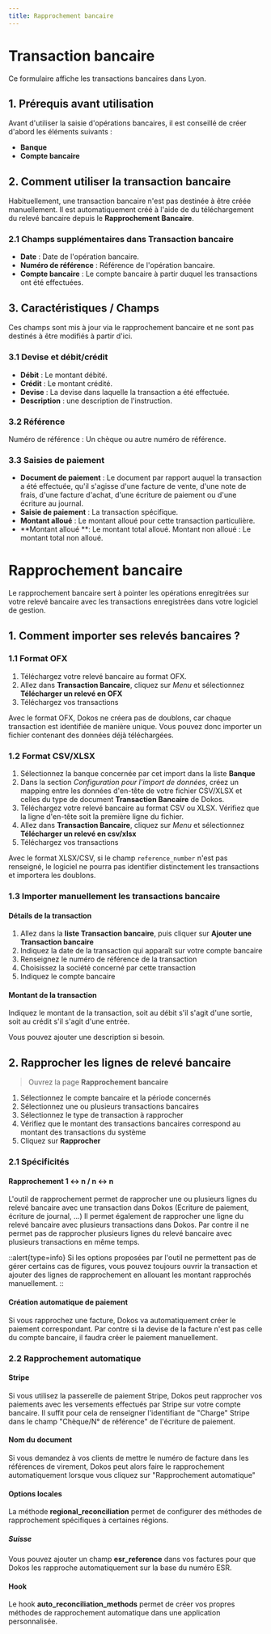 ```yaml
---
title: Rapprochement bancaire
---
```


# Transaction bancaire

Ce formulaire affiche les transactions bancaires dans Lyon.

## 1. Prérequis avant utilisation

Avant d'utiliser la saisie d'opérations bancaires, il est conseillé de créer d'abord les éléments suivants :

- **Banque**
- **Compte bancaire**

## 2. Comment utiliser la transaction bancaire 

Habituellement,  une transaction bancaire n'est pas destinée à être créée manuellement. Il est automatiquement créé à l'aide de du téléchargement du relevé bancaire depuis le **Rapprochement Bancaire**.

### 2.1 Champs supplémentaires dans Transaction bancaire 

- **Date** : Date de l'opération bancaire.
- **Numéro de référence** : Référence de l'opération bancaire.
- **Compte bancaire** : Le compte bancaire à partir duquel les transactions ont été effectuées.

## 3. Caractéristiques / Champs

Ces champs sont mis à jour via le rapprochement bancaire et ne sont pas destinés à être modifiés à partir d'ici.

### 3.1 Devise et débit/crédit

- **Débit** : Le montant débité.
- **Crédit** : Le montant crédité.
- **Devise** : La devise dans laquelle la transaction a été effectuée.
- **Description** : une description de l'instruction.

### 3.2 Référence

Numéro de référence : Un chèque ou autre numéro de référence.

### 3.3 Saisies de paiement

- **Document de paiement** : Le document par rapport auquel la transaction a été effectuée, qu'il s'agisse d'une facture de vente, d'une note de frais, d'une facture d'achat, d'une écriture de paiement ou d'une écriture au journal.
- **Saisie de paiement** : La transaction spécifique.
- **Montant alloué** : Le montant alloué pour cette transaction particulière.
- **Montant alloué **: Le montant total alloué. Montant non alloué : Le montant total non alloué.

# Rapprochement bancaire

Le rapprochement bancaire sert à pointer les opérations enregitrées sur votre relevé bancaire avec les transactions enregistrées dans votre logiciel de gestion.

## 1. Comment importer ses relevés bancaires ?

### 1.1 Format OFX

1. Téléchargez votre relevé bancaire au format OFX.
2. Allez dans **Transaction Bancaire**, cliquez sur _Menu_ et sélectionnez **Télécharger un relevé en OFX**
3. Téléchargez vos transactions

Avec le format OFX, Dokos ne créera pas de doublons, car chaque transaction est identifiée de manière unique.
Vous pouvez donc importer un fichier contenant des données déjà téléchargées.

### 1.2 Format CSV/XLSX

1. Sélectionnez la banque concernée par cet import dans la liste **Banque**
2. Dans la section _Configuration pour l'import de données_, créez un mapping entre les données d'en-tête de votre fichier CSV/XLSX et celles du type de document **Transaction Bancaire** de Dokos.
3. Téléchargez votre relevé bancaire au format CSV ou XLSX. Vérifiez que la ligne d'en-tête soit la première ligne du fichier.
4. Allez dans **Transaction Bancaire**, cliquez sur _Menu_ et sélectionnez **Télécharger un relevé en csv/xlsx**
5. Téléchargez vos transactions

Avec le format XLSX/CSV, si le champ `reference_number` n'est pas renseigné, le logiciel ne pourra pas identifier distinctement les transactions et importera les doublons.

### 1.3 Importer manuellement les transactions bancaire

#### Détails de la transaction

1. Allez dans la **liste Transaction bancaire**, puis cliquer sur **Ajouter une Transaction bancaire**
2. Indiquez la date de la transaction qui apparaît sur votre compte bancaire
3. Renseignez le numéro de référence de la transaction
4. Choisissez la société concerné par cette transaction
5. Indiquez le compte bancaire

#### Montant de la transaction

Indiquez le montant de la transaction, soit au débit s'il s'agit d'une sortie, soit au crédit s'il s'agit d'une entrée.

Vous pouvez ajouter une description si besoin.

## 2. Rapprocher les lignes de relevé bancaire

> Ouvrez la page **Rapprochement bancaire**

1. Sélectionnez le compte bancaire et la période concernés
2. Sélectionnez une ou plusieurs transactions bancaires
3. Sélectionnez le type de transaction à rapprocher
4. Vérifiez que le montant des transactions bancaires correspond au montant des transactions du système
5. Cliquez sur **Rapprocher**

### 2.1 Spécificités

#### Rapprochement 1 <-> n / n <-> n

L'outil de rapprochement permet de rapprocher une ou plusieurs lignes du relevé bancaire avec une transaction dans Dokos (Ecriture de paiement, écriture de journal, ...)
Il permet également de rapprocher une ligne du relevé bancaire avec plusieurs transactions dans Dokos.
Par contre il ne permet pas de rapprocher plusieurs lignes du relevé bancaire avec plusieurs transactions en même temps.

::alert{type=info}
Si les options proposées par l'outil ne permettent pas de gérer certains cas de figures, vous pouvez toujours ouvrir la transaction et ajouter des lignes de rapprochement en allouant les montant rapprochés manuellement.
::

#### Création automatique de paiement

Si vous rapprochez une facture, Dokos va automatiquement créer le paiement correspondant.
Par contre si la devise de la facture n'est pas celle du compte bancaire, il faudra créer le paiement manuellement.

### 2.2 Rapprochement automatique

#### Stripe

Si vous utilisez la passerelle de paiement Stripe, Dokos peut rapprocher vos paiements avec les versements effectués par Stripe sur votre compte bancaire.
Il suffit pour cela de renseigner l'identifiant de "Charge" Stripe dans le champ "Chèque/N° de référence" de l'écriture de paiement.


#### Nom du document

Si vous demandez à vos clients de mettre le numéro de facture dans les références de virement, Dokos peut alors faire le rapprochement automatiquement lorsque vous cliquez sur "Rapprochement automatique"

#### Options locales

La méthode **regional_reconciliation** permet de configurer des méthodes de rapprochement spécifiques à certaines régions.

##### Suisse

Vous pouvez ajouter un champ **esr_reference** dans vos factures pour que Dokos les rapproche automatiquement sur la base du numéro ESR.

#### Hook

Le hook **auto_reconciliation_methods** permet de créer vos propres méthodes de rapprochement automatique dans une application personnalisée.
